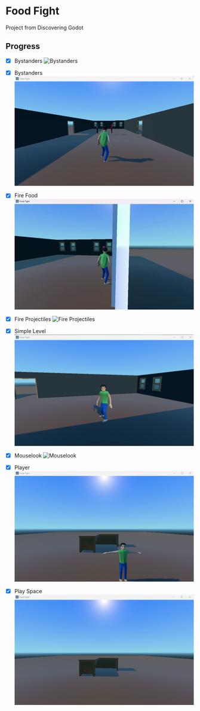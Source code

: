 # Food Fight

Project from Discovering Godot

## Progress

- [x] Bystanders
![Bystanders](_screenshots/robot-npc.gif)

- [x] Bystanders
![Bystanders](_screenshots/bystanders.png)

- [x] Fire Food
![Fire Food](_screenshots/fire-food.gif)

- [x] Fire Projectiles
![Fire Projectiles](_screenshots/fire.gif)

- [x] Simple Level
![Simple Level](_screenshots/simple-level.png)

- [x] Mouselook
![Mouselook](_screenshots/mouselook.gif)

- [x] Player
![Player](_screenshots/player.png)

- [x] Play Space
![Play Space](_screenshots/play-space.png)
